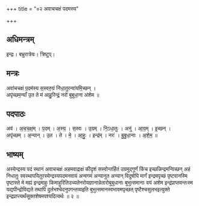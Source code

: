+++
title = "०२ अवाचचक्षं पदमस्य"

+++
## अधिमन्त्रम्
इन्द्रः। बभ्रुरात्रेयः। त्रिष्टुप्।

## मन्त्रः
अवा॑चचक्षं प॒दम॑स्य स॒स्वरु॒ग्रं नि॑धा॒तुरन्वा॑यमि॒च्छन् ।  
अपृ॑च्छम॒न्याँ उ॒त ते म॑ आहु॒रिन्द्रं॒ नरो॑ बुबुधा॒ना अ॑शेम ॥

## पदपाठः
अव॑ । अ॒च॒च॒क्ष॒म् । प॒दम् । अ॒स्य॒ । स॒स्वः । उ॒ग्रम् । नि॒ऽधा॒तुः । अनु॑ । आ॒य॒म् । इ॒च्छन् ।  
अपृ॑च्छम् । अ॒न्यान् । उ॒त । ते । मे॒ । आ॒हुः॒ । इन्द्र॑म् । नरः॑ । बु॒बु॒धा॒नाः । अ॒शे॒म॒ ॥

## भाष्यम्
अस्येन्द्रस्य पदं स्थानं अवाचचक्षं अहमवाद्राक्षं कीदृशं सस्वोन्तर्हितं उग्रमुद्गूर्णं किंच इच्छन्निन्द्रमन्विच्छन् अहं निधातुः स्वस्थापयितुरस्येन्द्रस्यपदमनवायं अन्वगमं अन्यानुत अन्यान् विदुषोपि मार्गं इन्द्रमपृच्छं पृष्टवानस्मि पृष्टास्ते मे मह्यं इन्द्रमाहुः किमाहुरितिउच्यतेनरोयज्ञानान्नेतारोबुबुधानाः बुभुत्समानाः वयं अशेम इन्द्रंप्राप्तवन्तःस्म यद्यपीन्द्रोविद्यते तथापि दुर्लभश्चेदनुपगन्तव्यइति बुभुत्समानस्वभावमपृच्छत् पृष्टैश्चसुलभइत्युक्ते इन्द्रप्राप्त्यर्थंसूक्तशेषमपश्यदित्यर्थः ॥ २ ॥